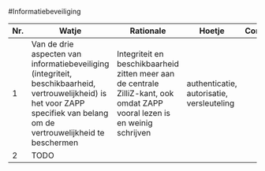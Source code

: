 #Informatiebeveiliging

Nr. | Watje | Rationale | Hoetje | Commentaar
--- | ----- | --------- | ------ | ----------
1 | Van de drie aspecten van informatiebeveiliging (integriteit, beschikbaarheid, vertrouwelijkheid) is het voor ZAPP specifiek van belang om de vertrouwelijkheid te beschermen | Integriteit en beschikbaarheid zitten meer aan de centrale ZilliZ-kant, ook omdat ZAPP vooral lezen is en weinig schrijven | authenticatie, autorisatie, versleuteling
2 | TODO